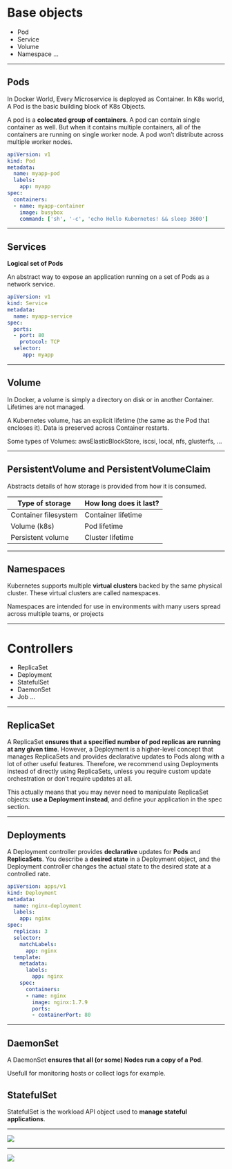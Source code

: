 # Base objects
- Pod
- Service
- Volume
- Namespace
...

---

## Pods

In Docker World, Every Microservice is deployed as Container.
In K8s world, A Pod is the basic building block of K8s Objects.

A pod is a **colocated group of containers**.
A pod can contain single container as well.
But when it contains multiple containers, all of the containers are running on single worker node.
A pod won’t distribute across multiple worker nodes.

```yaml
apiVersion: v1
kind: Pod
metadata:
  name: myapp-pod
  labels:
    app: myapp
spec:
  containers:
  - name: myapp-container
    image: busybox
    command: ['sh', '-c', 'echo Hello Kubernetes! && sleep 3600']
```
<!-- .element: class="fragment" -->

---

## Services
**Logical set of Pods**

An abstract way to expose an application running on a set of Pods as a network service.

```yaml
apiVersion: v1
kind: Service
metadata:
  name: myapp-service
spec:
  ports:
  - port: 80
    protocol: TCP
  selector:
     app: myapp
``` 
<!-- .element: class="fragment" -->

---

## Volume
In Docker, a volume is simply a directory on disk or in another Container. Lifetimes are not managed.

A Kubernetes volume, has an explicit lifetime (the same as the Pod that encloses it).
Data is preserved across Container restarts.

Some types of Volumes: awsElasticBlockStore, iscsi, local, nfs, glusterfs, ... 
<!-- .element: class="fragment" -->

---

## PersistentVolume and PersistentVolumeClaim

Abstracts details of how storage is provided from how it is consumed.

| Type of storage | How long does it last?  |
| ------------- | -----|
| Container filesystem | Container lifetime |
| Volume (k8s) | Pod lifetime |
| Persistent volume | Cluster lifetime |

---

## Namespaces

Kubernetes supports multiple **virtual clusters** backed by the same physical cluster.
These virtual clusters are called namespaces.

Namespaces are intended for use in environments with many users spread across multiple teams, or projects

---

# Controllers 
- ReplicaSet
- Deployment
- StatefulSet
- DaemonSet
- Job
...

---

## ReplicaSet
A ReplicaSet **ensures that a specified number of pod replicas are running at any given time**.
However, a Deployment is a higher-level concept that manages ReplicaSets and provides declarative updates to Pods along with a lot of other useful features. Therefore, we recommend using Deployments instead of directly using ReplicaSets, unless you require custom update orchestration or don’t require updates at all.

This actually means that you may never need to manipulate ReplicaSet objects: **use a Deployment instead**, and define your application in the spec section.


---

## Deployments

A Deployment controller provides **declarative** updates for **Pods** and **ReplicaSets**.
You describe a **desired state** in a Deployment object, and the Deployment controller changes the actual state to the desired state at a controlled rate.

```yaml
apiVersion: apps/v1
kind: Deployment
metadata:
  name: nginx-deployment
  labels:
    app: nginx
spec:
  replicas: 3
  selector:
    matchLabels:
      app: nginx
  template:
    metadata:
      labels:
        app: nginx
    spec:
      containers:
      - name: nginx
        image: nginx:1.7.9
        ports:
        - containerPort: 80
```
<!-- .element: class="fragment" -->

---

## DaemonSet
A DaemonSet **ensures that all (or some) Nodes run a copy of a Pod**. 

Usefull for monitoring hosts or collect logs for example.

## StatefulSet  
<!-- .element: class="fragment" data-fragment-index="1"-->
StatefulSet is the workload API object used to <!-- .element: class="fragment" data-fragment-index="1"--> **manage stateful applications**.
<!-- .element: class="fragment" data-fragment-index="1"-->

---

![](images/k8s-objects.png)

---

![](images/module_04_services.svg)
